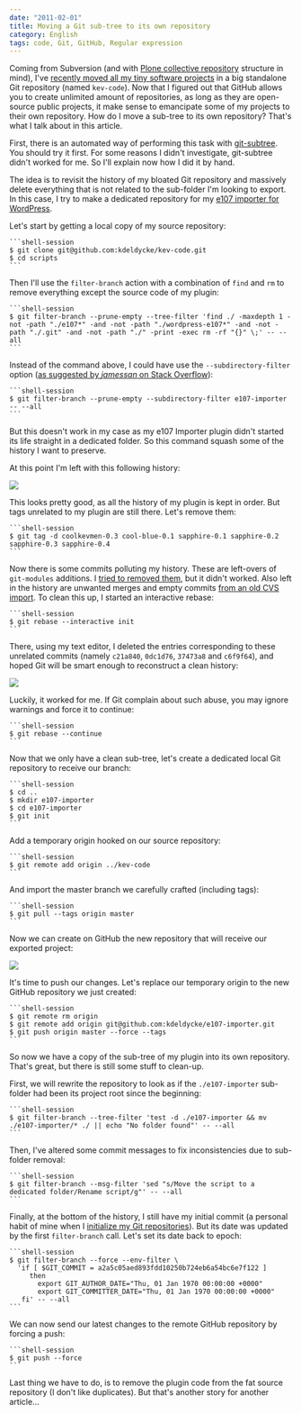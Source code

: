 ```yaml
---
date: "2011-02-01"
title: Moving a Git sub-tree to its own repository
category: English
tags: code, Git, GitHub, Regular expression
---
```


Coming from Subversion (and with [Plone collective repository](https://dev.plone.org/collective/browser) structure in mind), I've [recently moved all my tiny software projects](https://kevin.deldycke.com/2010/06/git-commit-history-reconstruction/) in a big standalone Git repository (named `kev-code`). Now that I figured out that GitHub allows you to create unlimited amount of repositories, as long as they are open-source public projects, it make sense to emancipate some of my projects to their own repository. How do I move a sub-tree to its own repository? That's what I talk about in this article.

First, there is an automated way of performing this task with [git-subtree](https://github.com/apenwarr/git-subtree). You should try it first. For some reasons I didn't investigate, git-subtree didn't worked for me. So I'll explain now how I did it by hand.

The idea is to revisit the history of my bloated Git repository and massively delete everything that is not related to the sub-folder I'm looking to export. In this case, I try to make a dedicated repository for my [e107 importer for WordPress](https://wordpress.org/extend/plugins/e107-importer/).

Let's start by getting a local copy of my source repository:

    ```shell-session
    $ git clone git@github.com:kdeldycke/kev-code.git
    $ cd scripts
    ```

Then I'll use the `filter-branch` action with a combination of `find` and `rm` to remove everything except the source code of my plugin:

    ```shell-session
    $ git filter-branch --prune-empty --tree-filter 'find ./ -maxdepth 1 -not -path "./e107*" -and -not -path "./wordpress-e107*" -and -not -path "./.git" -and -not -path "./" -print -exec rm -rf "{}" \;' -- --all
    ```

Instead of the command above, I could have use the `--subdirectory-filter` option ([as suggested by _jamessan_ on Stack Overflow](https://stackoverflow.com/questions/1662753/export-subtree-in-git-with-history/1662787#1662787)):

    ```shell-session
    $ git filter-branch --prune-empty --subdirectory-filter e107-importer -- --all
    ```

But this doesn't work in my case as my e107 Importer plugin didn't started its life straight in a dedicated folder. So this command squash some of the history I want to preserve.

At this point I'm left with this following history:

![](/uploads/2011/git-subtree-cleanup-results.png)

This looks pretty good, as all the history of my plugin is kept in order. But tags unrelated to my plugin are still there. Let's remove them:

    ```shell-session
    $ git tag -d coolkevmen-0.3 cool-blue-0.1 sapphire-0.1 sapphire-0.2 sapphire-0.3 sapphire-0.4
    ```

Now there is some commits polluting my history. These are left-overs of `git-modules` additions. I [tried to removed them](https://stackoverflow.com/questions/1260748/how-do-i-remove-a-git-submodule/1260982#1260982), but it didn't worked. Also left in the history are unwanted merges and empty commits [from an old CVS import](https://kevin.deldycke.com/2010/02/how-to-fork-cvs-project-git/). To clean this up, I started an interactive rebase:

    ```shell-session
    $ git rebase --interactive init
    ```

There, using my text editor, I deleted the entries corresponding to these unrelated commits (namely `c21a840`, `0dc1d76`, `37473a8` and `c6f9f64`), and hoped Git will be smart enough to reconstruct a clean history:

![](/uploads/2011/git-interactive-rebase.png)

Luckily, it worked for me. If Git complain about such abuse, you may ignore warnings and force it to continue:

    ```shell-session
    $ git rebase --continue
    ```

Now that we only have a clean sub-tree, let's create a dedicated local Git repository to receive our branch:

    ```shell-session
    $ cd ..
    $ mkdir e107-importer
    $ cd e107-importer
    $ git init
    ```

Add a temporary origin hooked on our source repository:

    ```shell-session
    $ git remote add origin ../kev-code
    ```

And import the master branch we carefully crafted (including tags):

    ```shell-session
    $ git pull --tags origin master
    ```

Now we can create on GitHub the new repository that will receive our exported project:

![](/uploads/2011/github-new-repository-form.png)

It's time to push our changes. Let's replace our temporary origin to the new GitHub repository we just created:

    ```shell-session
    $ git remote rm origin
    $ git remote add origin git@github.com:kdeldycke/e107-importer.git
    $ git push origin master --force --tags
    ```

So now we have a copy of the sub-tree of my plugin into its own repository. That's great, but there is still some stuff to clean-up.

First, we will rewrite the repository to look as if the `./e107-importer` sub-folder had been its project root since the beginning:

    ```shell-session
    $ git filter-branch --tree-filter 'test -d ./e107-importer && mv ./e107-importer/* ./ || echo "No folder found"' -- --all
    ```

Then, I've altered some commit messages to fix inconsistencies due to sub-folder removal:

    ```shell-session
    $ git filter-branch --msg-filter 'sed "s/Move the script to a dedicated folder/Rename script/g"' -- --all
    ```

Finally, at the bottom of the history, I still have my initial commit (a personal habit of mine when I [initialize my Git repositories](https://kevin.deldycke.com/2010/05/initialize-git-repositories/)). But its date was updated by the first `filter-branch` call. Let's set its date back to epoch:

    ```shell-session
    $ git filter-branch --force --env-filter \
      'if [ $GIT_COMMIT = a2a5c05aed893fdd10250b724eb6a54bc6e7f122 ]
         then
           export GIT_AUTHOR_DATE="Thu, 01 Jan 1970 00:00:00 +0000"
           export GIT_COMMITTER_DATE="Thu, 01 Jan 1970 00:00:00 +0000"
       fi' -- --all
    ```

We can now send our latest changes to the remote GitHub repository by forcing a push:

    ```shell-session
    $ git push --force
    ```

Last thing we have to do, is to remove the plugin code from the fat source repository (I don't like duplicates). But that's another story for another article...
